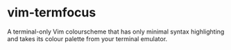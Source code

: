 # vim-termfocus

A terminal-only Vim colourscheme that has only minimal syntax highlighting and
takes its colour palette from your terminal emulator.
